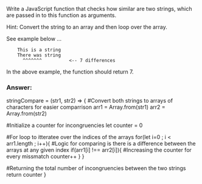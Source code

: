 Write a JavaScript function that checks how similar are two strings, which are passed in to this function as arguments.

Hint: Convert the string to an array and then loop over the array.

See example below ...

```
    This is a string
    There was string
      ^^^^^^^          <-- 7 differences
```

In the above example, the function should return 7.

### Answer:

stringCompare = (str1, str2) => {
  #Convert both strings to arrays of characters for easier comparrison
  arr1 = Array.from(str1)
  arr2 = Array.from(str2)

  #Initialize a counter for incongruencies
  let counter = 0

  #For loop to itteratee over the indices of the arrays
  for(let i=0 ; i < arr1.length ; i++){
    #Logic for comparing is there is a difference between the arrays at any given index
    if(arr1[i] !== arr2[i]){
      #Increasing the counter for every missmatch
      counter++
    }
  }

  #Returning the total number of incongruencies between the two strings
  return counter
}